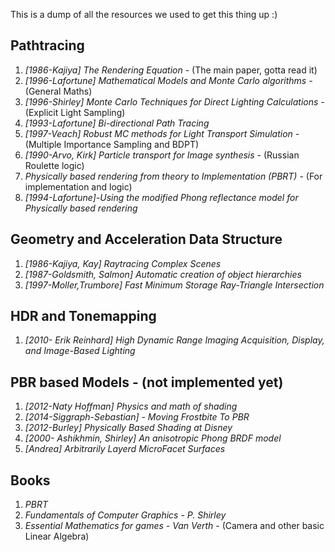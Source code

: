  This is a dump of all the resources we used to get this thing up :)
 
## Pathtracing

1. *[1986-Kajiya] The Rendering Equation* -  (The main paper, gotta read it)
2. *[1996-Lafortune] Mathematical Models and Monte Carlo algorithms -* (General Maths)
3. *[1996-Shirley] Monte Carlo Techniques for Direct Lighting Calculations -* (Explicit Light Sampling)
4. *[1993-Lafortune] Bi-directional Path Tracing* 
5. *[1997-Veach] Robust MC methods for Light Transport Simulation -* (Multiple Importance Sampling and BDPT)
6. *[1990-Arvo, Kirk] Particle transport for Image synthesis  -*  (Russian Roulette logic)
7. *Physically based rendering from theory to Implementation (PBRT)*  - (For implementation and logic)
8. *[1994-Lafortune]-Using the modified Phong reflectance model for Physically based rendering*

## Geometry and Acceleration Data Structure

1. *[1986-Kajiya, Kay] Raytracing Complex Scenes*
2. *[1987-Goldsmith, Salmon] Automatic creation of object hierarchies*
3. *[1997-Moller,Trumbore] Fast Minimum Storage Ray-Triangle Intersection*

## HDR and Tonemapping

1. *[2010- Erik Reinhard] High Dynamic Range Imaging Acquisition, Display, and Image-Based Lighting*

## PBR based Models - (not implemented yet)

1. *[2012-Naty Hoffman] Physics and math of shading*
2. *[2014-Siggraph-Sebastian] - Moving Frostbite To PBR*
3. *[2012-Burley] Physically Based Shading at Disney*
4. *[2000- Ashikhmin, Shirley] An anisotropic Phong BRDF model*
5. *[Andrea] Arbitrarily Layerd MicroFacet Surfaces*

## Books
1. *PBRT*
2. *Fundamentals of Computer Graphics - P. Shirley*
3. *Essential Mathematics for games - Van Verth*  - (Camera and other basic Linear Algebra)
